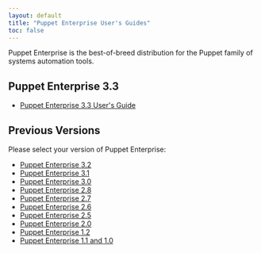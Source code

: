 ```yaml
---
layout: default
title: "Puppet Enterprise User's Guides"
toc: false
---
```


Puppet Enterprise is the best-of-breed distribution for the Puppet family of systems automation tools.

Puppet Enterprise 3.3
-----

* [Puppet Enterprise 3.3 User's Guide](./3.3)

Previous Versions
-----

Please select your version of Puppet Enterprise:

* [Puppet Enterprise 3.2](./3.2)
* [Puppet Enterprise 3.1](./3.1)
* [Puppet Enterprise 3.0](./3.0)
* [Puppet Enterprise 2.8](./2.8)
* [Puppet Enterprise 2.7](./2.7)
* [Puppet Enterprise 2.6](./2.6)
* [Puppet Enterprise 2.5](./2.5)
* [Puppet Enterprise 2.0](./2.0)
* [Puppet Enterprise 1.2](./1.2)
* [Puppet Enterprise 1.1 and 1.0](./1.1)
